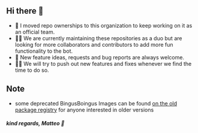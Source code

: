 ## Hi there 👋
- 🤖 I moved repo ownerships to this organization to keep working on it as an official team.
- 🙋‍♀️ We are currently maintaining these repositories as a duo but are looking for more collaborators and contributors to add more fun functionality to the bot.
- 🌈 New feature ideas, requests and bug reports are always welcome.
- 👩‍💻 We will try to push out new features and fixes whenever we find the time to do so.


## Note

- some deprecated BingusBoingus Images can be found [on the old package registry](https://github.com/users/sanriodev/packages/container/package/bingusboingu) for anyone interested in older versions

##### kind regards, Matteo 🧙
